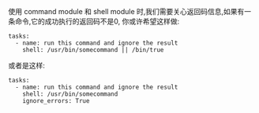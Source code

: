 使用 command module 和 shell module 时,我们需要关心返回码信息,如果有一条命令,它的成功执行的返回码不是0, 你或许希望这样做:

```
tasks:
  - name: run this command and ignore the result
    shell: /usr/bin/somecommand || /bin/true
```

或者是这样:

```
tasks:
  - name: run this command and ignore the result
    shell: /usr/bin/somecommand
    ignore_errors: True
```